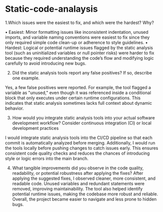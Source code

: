 # Static-code-analaysis

1.Which issues were the easiest to fix, and which were the hardest? Why?

•	Easiest: Minor formatting issues like inconsistent indentation, unused imports, and variable naming conventions were easiest to fix since they only required simple code clean-up or adherence to style guidelines.
•	Hardest: Logical or potential runtime issues flagged by the static analysis tool (such as uninitialized variables or null pointer risks) were harder to fix because they required understanding the code’s flow and modifying logic carefully to avoid introducing new bugs.




2. Did the static analysis tools report any false positives? If so, describe one example.

Yes, a few false positives were reported.
For example, the tool flagged a variable as "unused," even though it was referenced inside a conditional block that only executes under certain runtime configurations. This indicates that static analysis sometimes lacks full context about dynamic behavior.



3. How would you integrate static analysis tools into your actual software development workflow? Consider continuous integration (CI) or local development practices

I would integrate static analysis tools into the CI/CD pipeline so that each commit is automatically analyzed before merging.
Additionally, I would run the tools locally before pushing changes to catch issues early.
 This ensures consistent code quality checks and reduces the chances of introducing style or logic errors into the main branch.

4. What tangible improvements did you observe in the code quality, readability, or potential robustness after applying the fixes?
  After applying the suggested fixes, I observed cleaner, more consistent, and readable code.
Unused variables and redundant statements were removed, improving maintainability.
  The tool also helped identify potential runtime issues, making the codebase more robust and reliable.
 Overall, the project became easier to navigate and less prone to hidden bugs.


